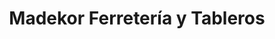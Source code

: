 ---
title: "Madekor Ferretería y Tableros"
url: /loja-ecuador/madekor-ferreteria-y-tableros/
shop: hardware
---